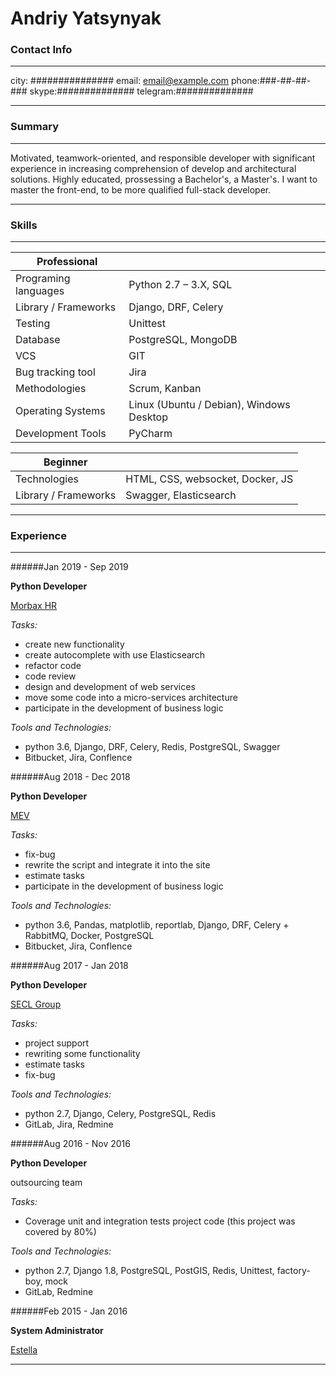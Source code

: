 # Andriy Yatsynyak

### Contact Info 
-------------------     ----------------------------
city: \###############
email: email@example.com
phone:\###-##-##-###
skype:\##############
telegram:\##############
-------------------     ----------------------------

### Summary
-------------------     ----------------------------
Motivated, teamwork-oriented, and responsible developer with significant experience in increasing comprehension of develop and architectural solutions. Highly educated, prossessing a Bachelor's, a Master's. I want to master the front-end, to be more qualified full-stack developer.
-------------------     ----------------------------

### Skills
-------------------     ----------------------------
| Professional | |
| ------ | ------ |
|Programing languages|Python 2.7 – 3.X, SQL|
|Library / Frameworks|Django, DRF, Celery|
|Testing|Unittest|
|Database|PostgreSQL, MongoDB|
|VCS|GIT|
|Bug tracking tool|Jira|
|Methodologies|Scrum, Kanban|
|Operating Systems|Linux (Ubuntu / Debian), Windows Desktop|
|Development Tools|PyCharm|

| Beginner | |
| ------ | ------ |
|Technologies|HTML, CSS, websocket, Docker, JS|
|Library / Frameworks|Swagger, Elasticsearch|

-------------------     ----------------------------


### Experience
-------------------     ----------------------------
######Jan 2019 - Sep 2019

**Python Developer**

[Morbax HR](https://morbax.com/)


*Tasks:*

* create new functionality
* create autocomplete with use Elasticsearch
* refactor code
* code review
* design and development of web services
* move some code into a micro-services architecture
* participate in the development of business logic

*Tools and Technologies:*

* python 3.6, Django, DRF, Celery, Redis, PostgreSQL, Swagger
* Bitbucket, Jira, Conflence


######Aug 2018 - Dec 2018

**Python Developer**

[MEV](https://mev.com/en)


*Tasks:*

* fix-bug
* rewrite the script and integrate it into the site
* estimate tasks
* participate in the development of business logic


*Tools and Technologies:*

* python 3.6, Pandas, matplotlib, reportlab, Django, DRF, Celery + RabbitMQ, Docker,
PostgreSQL
* Bitbucket, Jira, Conflence


######Aug 2017 - Jan 2018

**Python Developer**

[SECL Group](https://secl.com.ua)


*Tasks:*

* project support
* rewriting some functionality
* estimate tasks
* fix-bug


*Tools and Technologies:*

* python 2.7, Django, Celery, PostgreSQL, Redis
* GitLab, Jira, Redmine


######Aug 2016 - Nov 2016

**Python Developer**

outsourcing team


*Tasks:*

* Coverage unit and integration tests project code (this project was covered by 80%)


*Tools and Technologies:*

* python 2.7, Django 1.8, PostgreSQL, PostGIS, Redis, Unittest, factory-boy, mock
* GitLab, Redmine

######Feb 2015 - Jan 2016

**System Administrator**

[Estella](https://estella.ua)



-------------------     ----------------------------

